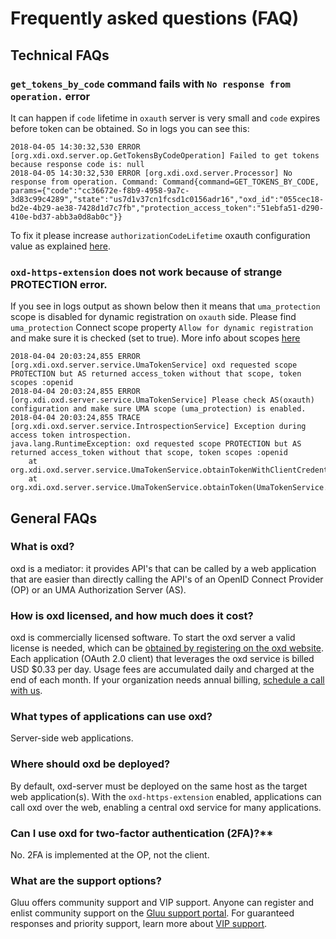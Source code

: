 # Frequently asked questions (FAQ)

## Technical FAQs
### `get_tokens_by_code` command fails with `No response from operation.` error

It can happen if `code` lifetime in `oxauth` server is very small and `code` expires before token can be obtained. So in logs you can see this:

```
2018-04-05 14:30:32,530 ERROR [org.xdi.oxd.server.op.GetTokensByCodeOperation] Failed to get tokens because response code is: null
2018-04-05 14:30:32,530 ERROR [org.xdi.oxd.server.Processor] No response from operation. Command: Command{command=GET_TOKENS_BY_CODE, params={"code":"cc36672e-f8b9-4958-9a7c-3d83c99c4289","state":"us7d1v37cn1fcsd1c0156adr16","oxd_id":"055cec18-bd2e-4b29-ae38-7428d1d7c7fb","protection_access_token":"51ebfa51-d290-410e-bd37-abb3a0d8ab0c"}}
```

To fix it please increase `authorizationCodeLifetime` oxauth configuration value as explained [here](https://gluu.org/docs/ce/3.1.3/admin-guide/oxtrust-ui/#oxauth-configuration).

### `oxd-https-extension` does not work because of strange PROTECTION error.

If you see in logs output as shown below then it means that `uma_protection` scope is disabled for dynamic registration on `oxauth` side.
Please find `uma_protection` Connect scope property `Allow for dynamic registration` and make sure it is checked (set to true). More info about scopes [here](https://gluu.org/docs/ce/3.1.3/admin-guide/openid-connect/#scopes)
 
```
2018-04-04 20:03:24,855 ERROR [org.xdi.oxd.server.service.UmaTokenService] oxd requested scope PROTECTION but AS returned access_token without that scope, token scopes :openid
2018-04-04 20:03:24,855 ERROR [org.xdi.oxd.server.service.UmaTokenService] Please check AS(oxauth) configuration and make sure UMA scope (uma_protection) is enabled.
2018-04-04 20:03:24,855 TRACE [org.xdi.oxd.server.service.IntrospectionService] Exception during access token introspection.
java.lang.RuntimeException: oxd requested scope PROTECTION but AS returned access_token without that scope, token scopes :openid
	at org.xdi.oxd.server.service.UmaTokenService.obtainTokenWithClientCredentials(UmaTokenService.java:196)
	at org.xdi.oxd.server.service.UmaTokenService.obtainToken(UmaTokenService.java:169)
```

## General FAQs

### What is oxd?  
oxd is a mediator: it provides API's that can be called by a web application that are easier than directly calling the API's of an OpenID Connect Provider (OP) or an UMA Authorization Server (AS).

### How is oxd licensed, and how much does it cost?       
oxd is commercially licensed software. To start the oxd server a valid license is needed, which can be [obtained by registering on the oxd website](https://oxd.gluu.org). Each application (OAuth 2.0 client) that leverages the oxd service is billed USD $0.33 per day. Usage fees are accumulated daily and charged at the end of each month. If your organization needs annual billing, [schedule a call with us](https://gluu.org/booking).
 
### What types of applications can use oxd?       
Server-side web applications. 

### Where should oxd be deployed?      
By default, oxd-server must be deployed on the same host as the target web application(s). With the `oxd-https-extension` enabled, applications can call oxd over the web, enabling a central oxd service for many applications. 

### Can I use oxd for two-factor authentication (2FA)?**    
No. 2FA is implemented at the OP, not the client.  

### What are the support options?    
Gluu offers community support and VIP support. Anyone can register and enlist community support on the [Gluu support portal](https://support.gluu.org). For guaranteed responses and priority support, learn more about [VIP support](https://gluu.org/pricing). 
